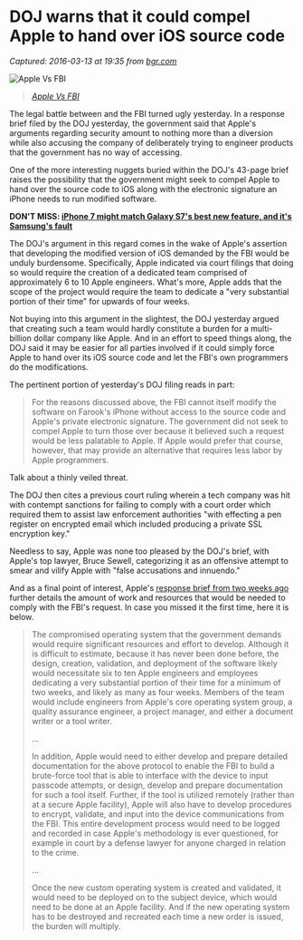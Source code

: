 # DOJ warns that it could compel Apple to hand over iOS source code

_Captured: 2016-03-13 at 19:35 from [bgr.com](http://bgr.com/2016/03/13/apple-vs-fbi-compel-ios-source-code/)_

![Apple Vs FBI](http://i1.wp.com/cdn.bgr.com/2016/01/iphone-6s-34.jpg?w=625)

> _[Apple Vs FBI](http://bgr.com/apple)_

The legal battle between and the FBI turned ugly yesterday. In a response brief filed by the DOJ yesterday, the government said that Apple's arguments regarding security amount to nothing more than a diversion while also accusing the company of deliberately trying to engineer products that the government has no way of accessing.

One of the more interesting nuggets buried within the DOJ's 43-page brief raises the possibility that the government might seek to compel Apple to hand over the source code to iOS along with the electronic signature an iPhone needs to run modified software.

**DON'T MISS: [iPhone 7 might match Galaxy S7's best new feature, and it's Samsung's fault](http://bgr.com/2016/03/11/galaxy-s7-iphone-7-camera/)**

The DOJ's argument in this regard comes in the wake of Apple's assertion that developing the modified version of iOS demanded by the FBI would be unduly burdensome. Specifically, Apple indicated via court filings that doing so would require the creation of a dedicated team comprised of approximately 6 to 10 Apple engineers. What's more, Apple adds that the scope of the project would require the team to dedicate a "very substantial portion of their time" for upwards of four weeks.

Not buying into this argument in the slightest, the DOJ yesterday argued that creating such a team would hardly constitute a burden for a multi-billion dollar company like Apple. And in an effort to speed things along, the DOJ said it may be easier for all parties involved if it could simply force Apple to hand over its iOS source code and let the FBI's own programmers do the modifications.

The pertinent portion of yesterday's DOJ filing reads in part:

> For the reasons discussed above, the FBI cannot itself modify the software on Farook's iPhone without access to the source code and Apple's private electronic signature. The government did not seek to compel Apple to turn those over because it believed such a request would be less palatable to Apple. If Apple would prefer that course, however, that may provide an alternative that requires less labor by Apple programmers.

Talk about a thinly veiled threat.

The DOJ then cites a previous court ruling wherein a tech company was hit with contempt sanctions for failing to comply with a court order which required them to assist law enforcement authorities "with effecting a pen register on encrypted email which included producing a private SSL encryption key."

Needless to say, Apple was none too pleased by the DOJ's brief, with Apple's top lawyer, Bruce Sewell, categorizing it as an offensive attempt to smear and vilify Apple with "false accusations and innuendo."

And as a final point of interest, Apple's [response brief from two weeks ago ](http://bgr.com/2016/02/25/apple-vs-fbi-legal-filing/)further details the amount of work and resources that would be needed to comply with the FBI's request. In case you missed it the first time, here it is below.

> The compromised operating system that the government demands would require significant resources and effort to develop. Although it is difficult to estimate, because it has never been done before, the design, creation, validation, and deployment of the software likely would necessitate six to ten Apple engineers and employees dedicating a very substantial portion of their time for a minimum of two weeks, and likely as many as four weeks. Members of the team would include engineers from Apple's core operating system group, a quality assurance engineer, a project manager, and either a document writer or a tool writer.
> 
> …
> 
> In addition, Apple would need to either develop and prepare detailed documentation for the above protocol to enable the FBI to build a brute-force tool that is able to interface with the device to input passcode attempts, or design, develop and prepare documentation for such a tool itself. Further, if the tool is utilized remotely (rather than at a secure Apple facility), Apple will also have to develop procedures to encrypt, validate, and input into the device communications from the FBI. This entire development process would need to be logged and recorded in case Apple's methodology is ever questioned, for example in court by a defense lawyer for anyone charged in relation to the crime.
> 
> …
> 
> Once the new custom operating system is created and validated, it would need to be deployed on to the subject device, which would need to be done at an Apple facility. And if the new operating system has to be destroyed and recreated each time a new order is issued, the burden will multiply.

